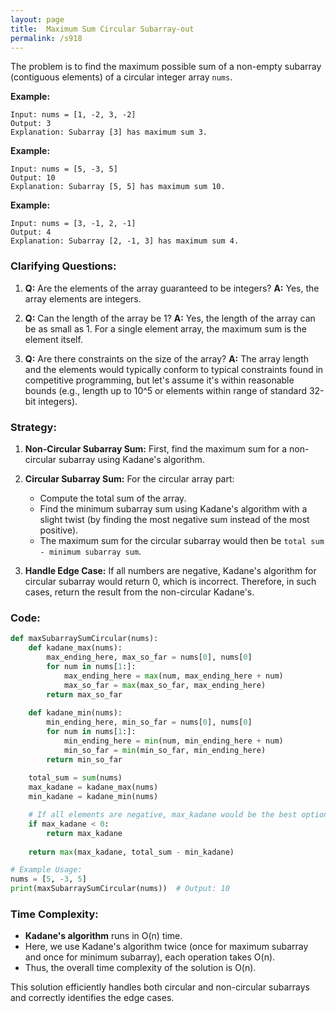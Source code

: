 ```yaml
---
layout: page
title:  Maximum Sum Circular Subarray-out
permalink: /s918
---
```


The problem is to find the maximum possible sum of a non-empty subarray (contiguous elements) of a circular integer array `nums`.

**Example:**
```
Input: nums = [1, -2, 3, -2]
Output: 3
Explanation: Subarray [3] has maximum sum 3.
```

**Example:**
```
Input: nums = [5, -3, 5]
Output: 10
Explanation: Subarray [5, 5] has maximum sum 10.
```

**Example:**
```
Input: nums = [3, -1, 2, -1]
Output: 4
Explanation: Subarray [2, -1, 3] has maximum sum 4.
```

### Clarifying Questions:

1. **Q:** Are the elements of the array guaranteed to be integers?
   **A:** Yes, the array elements are integers.

2. **Q:** Can the length of the array be 1?
   **A:** Yes, the length of the array can be as small as 1. For a single element array, the maximum sum is the element itself.

3. **Q:** Are there constraints on the size of the array?
   **A:** The array length and the elements would typically conform to typical constraints found in competitive programming, but let's assume it's within reasonable bounds (e.g., length up to 10^5 or elements within range of standard 32-bit integers).

### Strategy:

1. **Non-Circular Subarray Sum:** First, find the maximum sum for a non-circular subarray using Kadane's algorithm.

2. **Circular Subarray Sum:** For the circular array part:
   - Compute the total sum of the array.
   - Find the minimum subarray sum using Kadane's algorithm with a slight twist (by finding the most negative sum instead of the most positive).
   - The maximum sum for the circular subarray would then be `total sum - minimum subarray sum`.

3. **Handle Edge Case:** If all numbers are negative, Kadane's algorithm for circular subarray would return 0, which is incorrect. Therefore, in such cases, return the result from the non-circular Kadane's.

### Code:

```python
def maxSubarraySumCircular(nums):
    def kadane_max(nums):
        max_ending_here, max_so_far = nums[0], nums[0]
        for num in nums[1:]:
            max_ending_here = max(num, max_ending_here + num)
            max_so_far = max(max_so_far, max_ending_here)
        return max_so_far
    
    def kadane_min(nums):
        min_ending_here, min_so_far = nums[0], nums[0]
        for num in nums[1:]:
            min_ending_here = min(num, min_ending_here + num)
            min_so_far = min(min_so_far, min_ending_here)
        return min_so_far
    
    total_sum = sum(nums)
    max_kadane = kadane_max(nums)
    min_kadane = kadane_min(nums)

    # If all elements are negative, max_kadane would be the best option
    if max_kadane < 0:
        return max_kadane
    
    return max(max_kadane, total_sum - min_kadane)

# Example Usage:
nums = [5, -3, 5]
print(maxSubarraySumCircular(nums))  # Output: 10
```

### Time Complexity:
- **Kadane's algorithm** runs in O(n) time.
- Here, we use Kadane's algorithm twice (once for maximum subarray and once for minimum subarray), each operation takes O(n).
- Thus, the overall time complexity of the solution is O(n).

This solution efficiently handles both circular and non-circular subarrays and correctly identifies the edge cases.